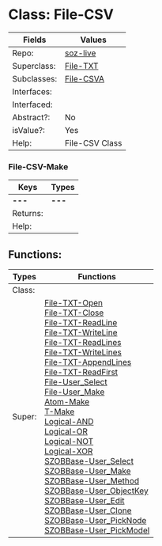 
# Class:	File-CSV

| Fields | Values |
| --------- | --------- |
| Repo: | [soz-live](/repos/soz-live.html) |
| Superclass: | [File-TXT](File-TXT.html) |
| Subclasses: | [File-CSVA](File-CSVA.html) |
| Interfaces: |  |
| Interfaced: |  |
| Abstract?: | No |
| isValue?: | Yes |
| Help: | File-CSV Class |

### File-CSV-Make

| Keys | Types |
| --------- | --------- |
| **---** | **---** |
| Returns: |  |
| Help: |  |


## Functions:

| Types | Functions |
| --------- | --------- |
| Class: |  |
| Super: | [File-TXT-Open](File-TXT.html) <br> [File-TXT-Close](File-TXT.html) <br> [File-TXT-ReadLine](File-TXT.html) <br> [File-TXT-WriteLine](File-TXT.html) <br> [File-TXT-ReadLines](File-TXT.html) <br> [File-TXT-WriteLines](File-TXT.html) <br> [File-TXT-AppendLines](File-TXT.html) <br> [File-TXT-ReadFirst](File-TXT.html) <br> [File-User_Select](File.html) <br> [File-User_Make](File.html) <br> [Atom-Make](Atom.html) <br> [T-Make](T.html) <br> [Logical-AND](Logical.html) <br> [Logical-OR](Logical.html) <br> [Logical-NOT](Logical.html) <br> [Logical-XOR](Logical.html) <br> [SZOBBase-User_Select](SZOBBase.html) <br> [SZOBBase-User_Make](SZOBBase.html) <br> [SZOBBase-User_Method](SZOBBase.html) <br> [SZOBBase-User_ObjectKey](SZOBBase.html) <br> [SZOBBase-User_Edit](SZOBBase.html) <br> [SZOBBase-User_Clone](SZOBBase.html) <br> [SZOBBase-User_PickNode](SZOBBase.html) <br> [SZOBBase-User_PickModel](SZOBBase.html) |


